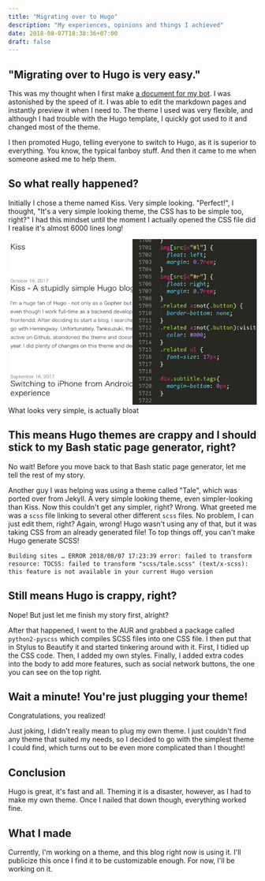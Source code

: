 ```yaml
---
title: "Migrating over to Hugo"
description: "My experiences, opinions and things I achieved"
date: 2018-08-07T18:38:36+07:00
draft: false
---
```


## "Migrating over to Hugo is very easy."

This was my thought when I first make [a document for my bot](https://butterfly.diamondb.xyz/). I was astonished by the speed of it. I was able to edit the markdown pages and instantly preview it when I need to. The theme I used was very flexible, and although I had trouble with the Hugo template, I quickly got used to it and changed most of the theme. 

I then promoted Hugo, telling everyone to switch to Hugo, as it is superior to everything. You know, the typical fanboy stuff. And then it came to me when someone asked me to help them.

## So what really happened?

Initially I chose a theme named Kiss. Very simple looking. "Perfect!", I thought, "It's a very simple looking theme, the CSS has to be simple too, right?" I had this mindset until the moment I actually opened the CSS file did I realise it's almost 6000 lines long! 

![What looks very simple, is actually bloat](/images/kiss_bloat.png)
What looks very simple, is actually bloat

## This means Hugo themes are crappy and I should stick to my Bash static page generator, right?

No wait! Before you move back to that Bash static page generator, let me tell the rest of my story. 

Another guy I was helping was using a theme called "Tale", which was ported over from Jekyll. A very simple looking theme, even simpler-looking than Kiss. Now this couldn't get any simpler, right? Wrong. What greeted me was a `scss` file linking to several other different `scss` files. No problem, I can just edit them, right? Again, wrong! Hugo wasn't using any of that, but it was taking CSS from an already generated file! To top things off, you can't make Hugo generate SCSS!

```
Building sites … ERROR 2018/08/07 17:23:39 error: failed to transform resource: TOCSS: failed to transform "scss/tale.scss" (text/x-scss): this feature is not available in your current Hugo version
```

## Still means Hugo is crappy, right?

Nope! But just let me finish my story first, alright?

After that happened, I went to the AUR and grabbed a package called `python2-pyscss` which compiles SCSS files into one CSS file. I then put that in Stylus to Beautify it and started tinkering around with it. First, I tidied up the CSS code. Then, I added my own styles. Finally, I added extra codes into the body to add more features, such as social network buttons, the one you can see on the top right. 

## Wait a minute! You're just plugging your theme!

Congratulations, you realized!

Just joking, I didn't really mean to plug my own theme. I just couldn't find any theme that suited my needs, so I decided to go with the simplest theme I could find, which turns out to be even more complicated than I thought! 

## Conclusion

Hugo is great, it's fast and all. Theming it is a disaster, however, as I had to make my own theme. Once I nailed that down though, everything worked fine.

## What I made

Currently, I'm working on a theme, and this blog right now is using it. I'll publicize this once I find it to be customizable enough. For now, I'll be working on it.
